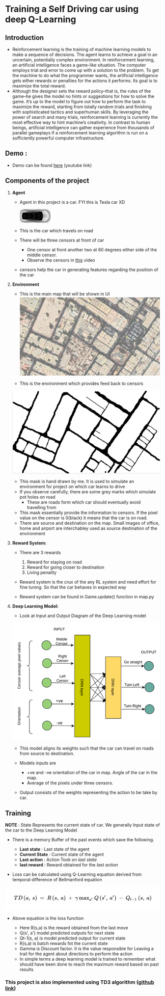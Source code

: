# Training a Self Driving car using deep Q-Learning


## Introduction

-  Reinforcement learning is the training of machine learning models to make a sequence of decisions. The agent learns to achieve a goal in an uncertain, potentially complex environment. In reinforcement learning, an artificial intelligence faces a game-like situation. The computer employs trial and error to come up with a solution to the problem. To get the machine to do what the programmer wants, the artificial intelligence gets either rewards or penalties for the actions it performs. Its goal is to maximize the total reward.
- Although the designer sets the reward policy–that is, the rules of the game–he gives the model no hints or suggestions for how to solve the game. It’s up to the model to figure out how to perform the task to maximize the reward, starting from totally random trials and finishing with sophisticated tactics and superhuman skills. By leveraging the power of search and many trials, reinforcement learning is currently the most effective way to hint machine’s creativity. In contrast to human beings, artificial intelligence can gather experience from thousands of parallel gameplays if a reinforcement learning algorithm is run on a sufficiently powerful computer infrastructure.

## Demo :
- Demo can be found [here](https://www.youtube.com/watch?v=Gj1HzlnH-vc) (youtube link)

## Components of the project


1. __Agent__

    - Agent in this project is a car. FYI this is Tesla car XD

        ![car](images1/car.png)

    - This is the car which travels on road
    - There will be three censors at front of car 
        - One censor at front another two at 60 degrees either side of the middle censor.
        - Observe the censors in [this](https://www.youtube.com/watch?v=Gj1HzlnH-vc) video
    - censors help the car in generating features regarding the position of the car

2. __Environment__
    - This is the main map that will be shown in UI
    ![orig_map](images1/citymap.png)

    - This is the environment which provides feed back to censors

    ![orig_map](images1/MASK1.png)

    - This mask is hand drawn by me. It is used to simulate an environment for project on which car learns to drive
    - If you observe carefully, there are some grey marks which simulate pot holes on road
        - These are roads form which car should eventually avoid travelling from
    - This mask essentially provide the information to censors. If the pixel value on the censor is 0(black) it means that the car is on road.
    - There are source and destination on the map. Small images of office, home and airport are interchabley used as source destination of the environment

3. __Reward System:__
    - There are 3 rewards
        1. Reward for staying on road
        2. Reward for going closer to destination 
        3. Living penality
    
    - Reward system is the crux of the any RL system and need effort for fine tuning. So that the car behaves in expected way
    - Reward system can be found in Game.update() function in map.py

4.  __Deep Learning Model:__
    - Look at Input and Output Diagram of the Deep Learning model

    ![DNN_RL](images1/DNN_RL.png)

    - This model aligns its weights such that the car can travel on roads from source to destination.
   
    - Models inputs are
        - +ve and -ve orientation of the car in map. Angle of the car in the map.
        - Average of the pixels under three censors.
    - Output consists of the weights representing the action to be take by car.


## Training
__NOTE__ : State Represents the current state of car. We generally Input state of the car to the Deep Learning Model
- There is a memory Buffer of the past events which save the following.
    - __Last state__ : Last state of the agent 
    - __Current State__ : Current state of the agent
    - __Last action__ : Action Took on _last state_
    - __last reward__ : Reward obtained for the _last action_

- Loss can be calculated using Q-Learning equation derived from temporal difference of Bellmanford equation

![eqation](images1/recapf.png)
- Above equation is the loss function

    - Here R(s,a) is the reward obtained from the last move
    - Q(s', a') model predicted outputs for next state
    - Qt-1(s, a) is model predicted output for current state
    - R(s,a) is batch rewards fot the current state
    - Gamma is Discount factor. It is the value responsible for Leaving a trail for the agent about directions to perform the action 
    - In simple terms a deep learning model is trained to remember what should have been done to reach the maximum reward based on past results


### This project is also implemented using TD3 algorithm ([github link](https://github.com/abhilashreddyy/Self-Driving-car-using-Reinforcenent-Learning/tree/main/TD3_algorithm))

